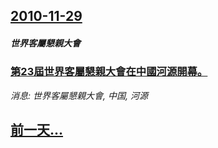 ## [2010-11-29](/news/2010/11/29/index.md)

##### 世界客屬懇親大會
### [ 第23屆世界客屬懇親大會在中國河源開幕。](/news/2010/11/29/第23屆世界客屬懇親大會在中國河源開幕.md)
_消息: 世界客屬懇親大會, 中国, 河源_

## [前一天...](/news/2010/11/28/index.md)

